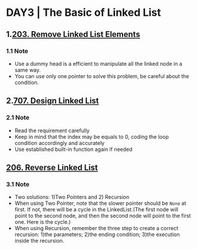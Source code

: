 # DAY3 | The Basic of Linked List
## 1.[203. Remove Linked List Elements](https://leetcode.com/problems/remove-linked-list-elements/)
### 1.1 Note
- Use a dummy head is a efficient to manipulate all the linked node in a same way.
- You can use only one pointer to solve this problem, be careful about the condition.

## 2.[707. Design Linked List](https://leetcode.com/problems/design-linked-list/)
### 2.1 Note
- Read the requirement carefully
- Keep in mind that the index may be equals to 0, coding the loop condition accordingly and accurately
- Use established built-in function again if needed

## [206. Reverse Linked List](https://leetcode.com/problems/reverse-linked-list/)
### 3.1 Note
- Two solutions: 1)Two Pointers and 2) Recursion
- When using Two Pointer, note that the slower pointer should be `None` at first. If not, there will be a cycle in the LinkedList.(The first node will point to the second node, and then the second node will point to the first one. Here is the cycle.)
- When using Recursion, remember the three step to create a correct recursion: 1)the parameters; 2)the ending condition; 3)the execution inside the recursion.
